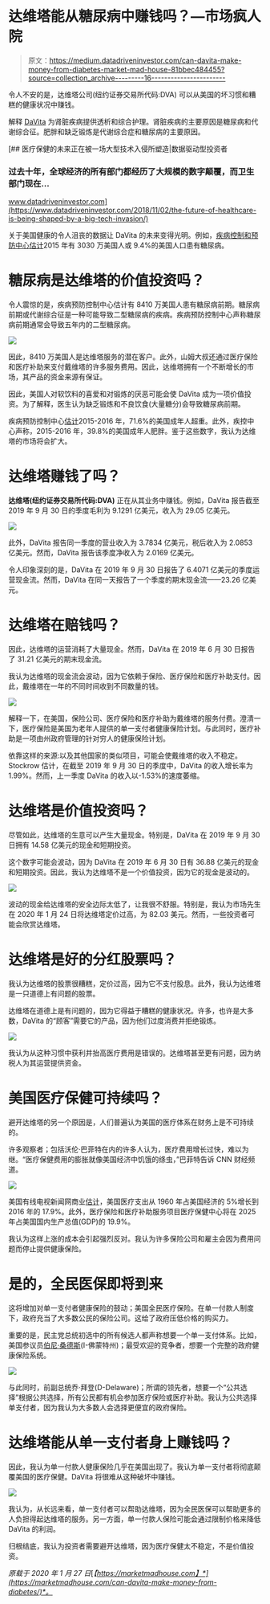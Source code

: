 # 达维塔能从糖尿病中赚钱吗？—市场疯人院

> 原文：<https://medium.datadriveninvestor.com/can-davita-make-money-from-diabetes-market-mad-house-81bbec484455?source=collection_archive---------16----------------------->

令人不安的是，达维塔公司(纽约证券交易所代码:DVA) 可以从美国的坏习惯和糟糕的健康状况中赚钱。

解释 [DaVita](https://www.davita.com/about) 为肾脏疾病提供透析和综合护理。肾脏疾病的主要原因是糖尿病和代谢综合征。肥胖和缺乏锻炼是代谢综合症和糖尿病的主要原因。

[](https://www.datadriveninvestor.com/2018/11/02/the-future-of-healthcare-is-being-shaped-by-a-big-tech-invasion/) [## 医疗保健的未来正在被一场大型技术入侵所塑造|数据驱动型投资者

### 过去十年，全球经济的所有部门都经历了大规模的数字颠覆，而卫生部门现在…

www.datadriveninvestor.com](https://www.datadriveninvestor.com/2018/11/02/the-future-of-healthcare-is-being-shaped-by-a-big-tech-invasion/) 

关于美国健康的令人沮丧的数据让 DaVita 的未来变得光明。例如，[疾病控制和预防中心估计](https://www.diabetesresearch.org/diabetes-statistics)2015 年有 3030 万美国人或 9.4%的美国人口患有糖尿病。

# 糖尿病是达维塔的价值投资吗？

令人震惊的是，疾病预防控制中心估计有 8410 万美国人患有糖尿病前期。糖尿病前期或代谢综合征是一种可能导致二型糖尿病的疾病。疾病预防控制中心声称糖尿病前期通常会导致五年内的二型糖尿病。

![](img/ac40196c381859bcfee616309ae82586.png)

因此，8410 万美国人是达维塔服务的潜在客户。此外，山姆大叔还通过医疗保险和医疗补助来支付戴维塔的许多服务费用。因此，达维塔拥有一个不断增长的市场，其产品的资金来源有保证。

因此，美国人对软饮料的喜爱和对锻炼的厌恶可能会使 DaVita 成为一项价值投资。为了解释，医生认为缺乏锻炼和不良饮食(大量糖分)会导致糖尿病前期。

疾病预防控制中心[估计](https://www.cdc.gov/nchs/fastats/obesity-overweight.htm)2015-2016 年，71.6%的美国成年人超重。此外，疾控中心声称，2015-2016 年，39.8%的美国成年人肥胖。鉴于这些数字，我认为达维塔的市场将会扩大。

# 达维塔赚钱了吗？

**达维塔(纽约证券交易所代码:DVA)** 正在从其业务中赚钱。例如，DaVita 报告截至 2019 年 9 月 30 日的季度毛利为 9.1291 亿美元，收入为 29.05 亿美元。

![](img/3f7a3f46de0b18f65b7cce4c7894e748.png)

此外，DaVita 报告同一季度的营业收入为 3.7834 亿美元，税后收入为 2.0853 亿美元。然而，DaVita 报告该季度净收入为 2.0169 亿美元。

令人印象深刻的是，DaVita 在 2019 年 9 月 30 日报告了 6.4071 亿美元的季度运营现金流。然而，DaVita 在同一天报告了一个季度的期末现金流——23.26 亿美元。

# 达维塔在赔钱吗？

因此，达维塔的运营消耗了大量现金。然而，DaVita 在 2019 年 6 月 30 日报告了 31.21 亿美元的期末现金流。

我认为达维塔的现金流会波动，因为它依赖于保险、医疗保险和医疗补助支付。因此，戴维塔在一年的不同时间收到不同数量的钱。

![](img/41731cb2f9d730a353119edaf1157114.png)

解释一下，在美国，保险公司、医疗保险和医疗补助为戴维塔的服务付费。澄清一下，医疗保险是美国为老年人提供的单一支付者健康保险计划。与此同时，医疗补助是一项由州政府管理的针对穷人的健康保险计划。

依靠这样的来源:以及其他国家的类似项目，可能会使戴维塔的收入不稳定。Stockrow 估计，在截至 2019 年 9 月 30 日的季度中，DaVita 的收入增长率为 1.99%。然而，上一季度 DaVita 的收入以-1.53%的速度萎缩。

# 达维塔是价值投资吗？

尽管如此，达维塔的生意可以产生大量现金。特别是，DaVita 在 2019 年 9 月 30 日拥有 14.58 亿美元的现金和短期投资。

这个数字可能会波动，因为 DaVita 在 2019 年 6 月 30 日有 36.88 亿美元的现金和短期投资。因此，我认为达维塔不是一个价值投资，因为它的现金是波动的。

![](img/989d1b7489bbc26c708d21164fc75c78.png)

波动的现金给达维塔的安全边际太低了，让我很不舒服。特别是，我认为市场先生在 2020 年 1 月 24 日将达维塔定价过高，为 82.03 美元。然而，一些投资者可能会欣赏达维塔。

# 达维塔是好的分红股票吗？

我认为达维塔的股票很糟糕，定价过高，因为它不支付股息。此外，我认为达维塔是一只道德上有问题的股票。

达维塔在道德上是有问题的，因为它得益于糟糕的健康状况。许多，也许是大多数，DaVita 的“顾客”需要它的产品，因为他们过度消费并拒绝锻炼。

![](img/354e88cd388909d8725d64aafc6396d6.png)

我认为从这种习惯中获利并抬高医疗费用是错误的。达维塔甚至更有问题，因为纳税人为其运营提供资金。

# 美国医疗保健可持续吗？

避开达维塔的另一个原因是，人们普遍认为美国的医疗体系在财务上是不可持续的。

许多观察者；包括沃伦·巴菲特在内的许多人认为，医疗费用增长过快，难以为继。“医疗保健费用的膨胀就像美国经济中饥饿的绦虫，”巴菲特告诉 CNN 财经频道。

![](img/62bbf8b34f7d9e679ba9037fe7c744cc.png)

美国有线电视新闻网商业[估计](https://money.cnn.com/2018/01/30/news/economy/health-care-costs-eating-the-economy/index.html)，美国医疗支出从 1960 年占美国经济的 5%增长到 2016 年的 17.9%。此外，医疗保险和医疗补助服务项目医疗保健中心将在 2025 年占美国国内生产总值(GDP)的 19.9%。

我认为这样上涨的成本会引起强烈反对。我认为许多保险公司和雇主会因为费用问题而停止提供健康保险。

# 是的，全民医保即将到来

这将增加对单一支付者健康保险的鼓动；美国全民医疗保险。在单一付款人制度下，政府充当了大多数公民的保险公司。这给了政府压低价格的购买力。

重要的是，民主党总统初选中的所有候选人都声称想要一个单一支付体系。比如，美国参议员[伯尼·桑德斯](https://www.politico.com/news/2020/01/27/democrats-bernie-sanders-rise-105825)(I-佛蒙特州)；最受欢迎的竞争者，想要一个完整的政府健康保险系统。

![](img/c74350165e7314bd23d949045997eeb8.png)

与此同时，前副总统乔·拜登(D-Delaware)；所谓的领先者，想要一个“公共选择”根据公共选择，所有公民都有机会参加医疗保险或医疗补助。我认为公共选择单支付者，因为我认为大多数人会选择更便宜的政府保险。

# 达维塔能从单一支付者身上赚钱吗？

因此，我认为单一付款人健康保险几乎在美国出现了。我认为单一支付者将彻底颠覆美国的医疗保健。DaVita 将很难从这种破坏中赚钱。

![](img/94c7d195784c05726b29003e36d36459.png)

我认为，从长远来看，单一支付者可以帮助达维塔，因为全民医保可以帮助更多的人负担得起达维塔的服务。另一方面，单一付款人保险可能会通过限制价格来降低 DaVita 的利润。

归根结底，我认为投资者需要避开达维塔，因为医疗保健太不稳定，不是价值投资。

*原载于 2020 年 1 月 27 日*[*【https://marketmadhouse.com】*](https://marketmadhouse.com/can-davita-make-money-from-diabetes/)*。*